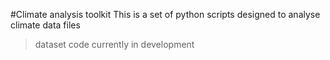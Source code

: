 #Climate analysis toolkit
This is a set of python scripts designed to analyse climate data files 
> dataset
code currently in development
